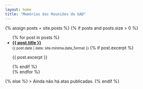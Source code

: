 ```yaml
---
layout: home
title: "Memórias das Reuniões do GAD"
---
```


{% assign posts = site.posts %}
{% if posts and posts.size > 0 %}
<ul>
{% for post in posts %}
  <li>
    <a href="{{ post.url | relative_url }}"><strong>{{ post.title }}</strong></a><br>
    <small>{{ post.date | date: site.minima.date_format }}</small>
    {% if post.excerpt %}<p>{{ post.excerpt }}</p>{% endif %}
  </li>
{% endfor %}
</ul>
{% else %}
> Ainda não há atas publicadas.
{% endif %}

